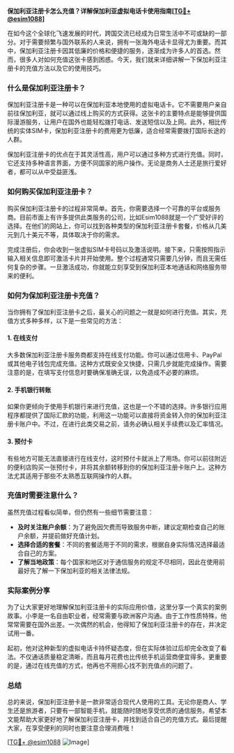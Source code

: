 **保加利亚注册卡怎么充值？详解保加利亚虚拟电话卡使用指南[[TG💪+ @esim1088](https://t.me/s/esim1088)]**

在如今这个全球化飞速发展的时代，跨国交流已经成为日常生活中不可或缺的一部分。对于需要频繁与国外联系的人来说，拥有一张海外电话卡显得尤为重要。而其中，保加利亚注册卡因其低廉的价格和便捷的服务，逐渐成为许多人的首选。然而，很多人对如何充值这张卡感到困惑。今天，我们就来详细讲解一下保加利亚注册卡的充值方法以及它的使用技巧。

### 什么是保加利亚注册卡？

保加利亚注册卡是一种可以在保加利亚本地使用的虚拟电话卡。它不需要用户亲自前往保加利亚，就可以通过线上购买的方式获得。这张卡的主要特点是能够提供国际漫游服务，让用户在国外也能轻松拨打电话、发送短信以及上网。此外，相比传统的实体SIM卡，保加利亚注册卡的费用更为低廉，适合经常需要拨打国际长途的人群。

保加利亚注册卡的优点在于其灵活性高，用户可以通过多种方式进行充值。同时，它还支持多种语言界面，方便不同国家的用户操作。无论是商务人士还是旅行爱好者，都可以从中受益匪浅。

### 如何购买保加利亚注册卡？

购买保加利亚注册卡的过程非常简单。首先，你需要选择一个可靠的平台或服务商。目前市面上有许多提供此类服务的公司，比如Esim1088就是一个广受好评的选择。在他们的网站上，你可以找到各种类型的保加利亚注册卡套餐，价格从几美元到几十美元不等，具体取决于你的需求。

完成注册后，你会收到一张虚拟SIM卡号码以及激活说明。接下来，只需按照指示输入相关信息即可激活卡片并开始使用。整个过程通常只需要几分钟，而且无需任何复杂的步骤。一旦激活成功，你就能立刻享受到保加利亚本地通话和网络服务带来的便利。

### 如何为保加利亚注册卡充值？

当你拥有了保加利亚注册卡之后，最关心的问题之一就是如何进行充值。其实，充值方式多种多样，以下是一些常见的方法：

#### 1. 在线支付

大多数保加利亚注册卡服务商都支持在线支付功能。你可以通过信用卡、PayPal或其他电子钱包完成充值。这种方式既安全又快捷，只需几步就能完成操作。需要注意的是，在填写支付信息时要确保准确无误，以免造成不必要的麻烦。

#### 2. 手机银行转账

如果你更倾向于使用手机银行来进行充值，这也是一个不错的选择。许多银行应用程序都提供了国际汇款的功能，利用这一功能可以直接将资金转入你的保加利亚注册卡账户中。不过，在进行此类交易之前，请务必确认相关手续费以及汇率情况。

#### 3. 预付卡

有些地方可能无法直接进行在线支付，这时预付卡就派上了用场。你可以前往附近的便利店购买一张预付卡，并将其余额转移到你的保加利亚注册卡账户上。这种方法尤其适用于那些不太熟悉互联网操作的人群。

### 充值时需要注意什么？

虽然充值过程看似简单，但仍然有一些细节需要注意：

- **及时关注账户余额**：为了避免因欠费而导致服务中断，建议定期检查自己的账户余额，并提前做好充值计划。
- **选择合适的套餐**：不同的套餐适用于不同的需求，根据自身实际情况选择最适合自己的方案。
- **了解当地政策**：每个国家和地区对于通信服务的规定不尽相同，因此在使用前最好先了解一下保加利亚的相关法律法规。

### 实际案例分享

为了让大家更好地理解保加利亚注册卡的实际应用价值，这里分享一个真实的案例故事。小李是一名自由职业者，经常需要与欧洲客户沟通。由于工作性质特殊，他常常需要在国外出差。一次偶然的机会，他得知了保加利亚注册卡的存在，并决定试用一番。

起初，他对这种新型的虚拟电话卡持怀疑态度，但在实际体验过后却完全改变了看法。不仅通话质量稳定清晰，而且每月花费也比传统手机运营商便宜得多。更重要的是，通过在线充值的方式，他再也不用担心找不到充值点的问题了。

### 总结

总的来说，保加利亚注册卡是一款非常适合现代人使用的工具。无论你是商人、学生还是旅游者，只要有一部智能手机，就能随时随地享受优质的通信服务。希望本文能帮助大家更好地了解保加利亚注册卡，并找到适合自己的充值方式。最后提醒大家，在享受便利的同时也要注意合理消费哦！

[[TG💪+ @esim1088](https://t.me/s/esim1088) ![Image](https://i.postimg.cc/4NQfJmqS/Snipaste-2025-05-13-00-14-12.png)]